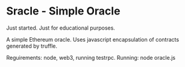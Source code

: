 # Sracle - Simple Oracle

Just started. Just for educational purposes.

A simple Ethereum oracle. Uses javascript encapsulation of contracts generated by truffle.

Reguirements: node, web3, running testrpc.
Running: node oracle.js
